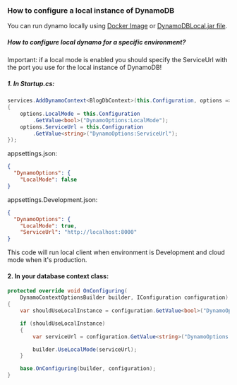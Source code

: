 ### How to configure a local instance of DynamoDB
You can run dynamo locally using [Docker Image](https://hub.docker.com/r/amazon/dynamodb-local/ "Docker Image") or [DynamoDBLocal.jar file](https://docs.aws.amazon.com/amazondynamodb/latest/developerguide/DynamoDBLocal.DownloadingAndRunning.html "DynamoDBLocal.jar file").
##### How to configure local dynamo for a specific environment?
Important: if a local mode is enabled you should specify the ServiceUrl with the port you use for the local instance of DynamoDB!
##### 1. In Startup.cs:
```csharp
services.AddDynamoContext<BlogDbContext>(this.Configuration, options => 
{
    options.LocalMode = this.Configuration
        .GetValue<bool>("DynamoOptions:LocalMode");
    options.ServiceUrl = this.Configuration
        .GetValue<string>("DynamoOptions:ServiceUrl");
});
```
appsettings.json:
```json
{
  "DynamoOptions": {
    "LocalMode": false
}
```
appsettings.Development.json:
```json
{
  "DynamoOptions": {
    "LocalMode": true,
    "ServiceUrl": "http://localhost:8000"
}
```
This code will run local client when environment is Development and cloud mode when it's production.

#### 2. In your database context class:
```csharp
protected override void OnConfiguring(
    DynamoContextOptionsBuilder builder, IConfiguration configuration)
{
    var shouldUseLocalInstance = configuration.GetValue<bool>("DynamoOptions:LocalMode");

    if (shouldUseLocalInstance)
    {
        var serviceUrl = configuration.GetValue<string>("DynamoOptions:ServiceUrl");

        builder.UseLocalMode(serviceUrl);
    }

    base.OnConfiguring(builder, configuration);
}
```